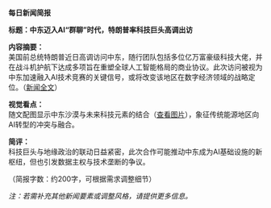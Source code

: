 **每日新闻简报**  

**标题：中东迈入AI“群聊”时代，特朗普率科技巨头高调出访**  

**内容摘要：**  
美国前总统特朗普近日高调访问中东，随行团队包括多位亿万富豪级科技大佬，并在战斗机护航下达成多项旨在重塑全球人工智能格局的商业协议。此次访问被视为中东加速融入AI技术竞赛的关键信号，或将改变该地区在数字经济领域的战略定位。（[新闻全文](原文链接)）  

**视觉看点：**  
随文配图显示中东沙漠与未来科技元素的结合（[查看图片](https://cdn2.thecatapi.com/images/3hu.jpg)），象征传统能源地区向AI转型的冲突与融合。  

**简评：**  
科技巨头与地缘政治的联动日益紧密，此次合作可能推动中东成为AI基础设施的新枢纽，但也引发数据主权与技术垄断的争议。  

（简报字数：约200字，可根据需求调整细节）  

*注：若需补充其他新闻要素或调整风格，请提供更多信息。*
